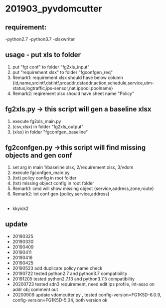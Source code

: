 # 201903_pyvdomcutter

## requirement:
-python2.7
-python3.7
-xlsxwriter

## usage - put xls to folder
1. put "fgt conf" to folder "fg2xls_input"
2. put "requirement xlsx" to folder "fgconfgen_req"
3. Remark1: requirement xlsx should have below column
{id,name,srcintf,dstintf,srcaddr,dstaddr,action,schedule,service,utm-status,logtraffic,ips-sensor,nat,ippool,poolname}
4. Remark2: reqirement xlsx should have sheet name "Policy"

## fg2xls.py -> this script will gen a baseline xlsx
1. execute fg2xls_main.py
2. (csv,xlsx)  in folder "fg2xls_output"
3. (xlsx) in folder "fgconfgen_baseline"

## fg2confgen.py ->this script will find missing objects and gen conf
1. set arg in main 1/baseline xlsx, 2/requirement xlsx, 3/vdom
2. execute fgconfgen_main.py
3. (txt) policy config in root folder
4. (txt) missing object config in root folder
5. Remark1: cmd will show missing object {service,address,zone,route}
6. Remark2: txt conf gen {policy,service,address}

## 
- kkyick2


## update
- 20190325
- 20190330
- 20190409
- 20190411
- 20190416
- 20190425
- 20190523 add duplicate policy name check
- 20190722 tested python2.7 and python3.7 compatibility
- 20191205 tested python2.7.13 and python3.7.5 compatibility
- 20200723 tested sdn3 requirement, need edit ips profile, int-asso on addr obj comment out
- 20200909 update vdomcutter.py , tested config-version=FG1K5D-6.0.9, config-version=FG1K5D-5.04, both version ok
